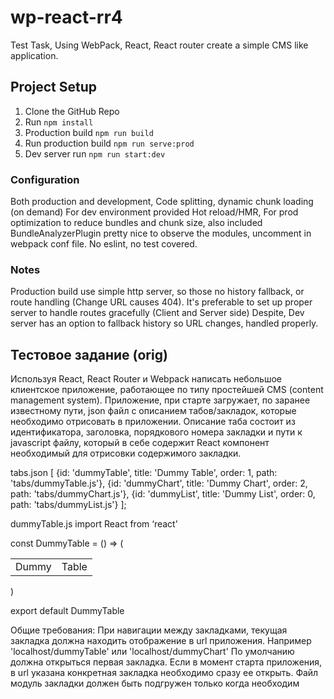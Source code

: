 # wp-react-rr4
Test Task, Using WebPack, React, React router create a simple CMS like application.

## Project Setup

1. Clone the GitHub Repo
2. Run `npm install`
3. Production build `npm run build`
4. Run production  build `npm run serve:prod`
4. Dev server run `npm run start:dev`

### Configuration
Both production and development,
Code splitting, dynamic chunk loading (on demand)
For dev environment provided Hot reload/HMR,
For prod optimization to reduce bundles and chunk size,
also included BundleAnalyzerPlugin pretty nice to observe the modules, uncomment in webpack conf file.
No eslint, no test covered.

### Notes
Production build use simple http server, so those no history fallback, or route handling (Change URL causes 404).
It's preferable to set up proper server to handle routes gracefully (Client and Server side)
Despite, Dev server has an option to fallback history so URL changes, handled properly.



## Тестовое задание (orig)

Используя React, React Router и Webpack написать небольшое клиентское приложение, работающее по типу простейшей CMS (content management system).
Приложение, при старте загружает, по заранее известному пути, json файл с описанием табов/закладок, которые необходимо отрисовать в приложении.
Описание таба состоит из идентификатора, заголовка, порядкового номера закладки и пути к javascript файлу, который в себе содержит React компонент необходимый для отрисовки содержимого закладки.

tabs.json
[
  {id: 'dummyTable', title: 'Dummy Table', order: 1, path: 'tabs/dummyTable.js'},
  {id: 'dummyChart', title: 'Dummy Chart', order: 2, path: 'tabs/dummyChart.js'},
  {id: 'dummyList', title: 'Dummy List', order: 0, path: 'tabs/dummyList.js'}
];

dummyTable.js
import React from ‘react’

const DummyTable = () => (
  <table><tr><td>Dummy</td><td>Table</td></tr></table>
)

export default DummyTable

Общие требования:
При навигации между закладками, текущая закладка должна находить отображение в url приложения.
Например 'localhost/dummyTable' или 'localhost/dummyChart'
По умолчанию должна открыться первая закладка.
 Если в момент старта приложения, в url указана конкретная закладка необходимо сразу ее открыть.
 Файл модуль закладки должен быть подгружен только когда необходим